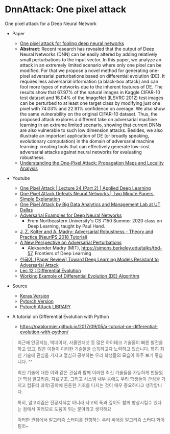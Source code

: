 # DnnAttack: One pixel attack
One pixel attack for a Deep Neural Network

* Paper
   * [One pixel attack for fooling deep neural networks](https://arxiv.org/abs/1710.08864)
   * **Abstract**: Recent research has revealed that the output of Deep Neural Networks (DNN) can be easily altered by adding relatively small perturbations to the input vector. In this paper, we analyze an attack in an extremely limited scenario where only one pixel can be modified. For that we propose a novel method for generating one-pixel adversarial perturbations based on differential evolution (DE). It requires less adversarial information (a black-box attack) and can fool more types of networks due to the inherent features of DE. The results show that 67.97% of the natural images in Kaggle CIFAR-10 test dataset and 16.04% of the ImageNet (ILSVRC 2012) test images can be perturbed to at least one target class by modifying just one pixel with 74.03% and 22.91% confidence on average. We also show the same vulnerability on the original CIFAR-10 dataset. Thus, the proposed attack explores a different take on adversarial machine learning in an extreme limited scenario, showing that current DNNs are also vulnerable to such low dimension attacks. Besides, we also illustrate an important application of DE (or broadly speaking, evolutionary computation) in the domain of adversarial machine learning: creating tools that can effectively generate low-cost adversarial attacks against neural networks for evaluating robustness.
   * [Understanding the One-Pixel Attack: Propagation Maps and Locality Analysis](https://www.researchgate.net/publication/331008411_Understanding_the_One-Pixel_Attack_Propagation_Maps_and_Locality_Analysis)


* Youtube
   * [One Pixel Attack | Lecture 24 (Part 2) | Applied Deep Learning](https://www.youtube.com/watch?v=1-wKbWH5wCc)
   * [One Pixel Attack Defeats Neural Networks | Two Minute Papers, Simple Explanation](https://www.youtube.com/watch?v=SA4YEAWVpbk)
   * [One Pixel Attack by Big Data Analytics and Management Lab at UT Dallas](https://www.youtube.com/watch?v=40F0QYygj74)
   * [Adversarial Examples for Deep Neural Networks](https://www.youtube.com/watch?v=kxyacmVSGlI)
      * From Northeastern University's CS 7150 Summer 2020 class on Deep Learning, taught by Paul Hand.
   * [J. Z. Kolter and A. Madry: Adversarial Robustness - Theory and Practice (NeurIPS 2018 Tutorial)](https://www.youtube.com/watch?v=TwP-gKBQyic)
   * [A New Perspective on Adversarial Perturbations](https://www.youtube.com/watch?v=mUt7w4UoYqM)
      * Aleksander Madry (MIT), https://simons.berkeley.edu/talks/tbd-57, Frontiers of Deep Learning
   * [한국어: [Paper Review] Toward Deep Learning Models Resistant to Adversarial Attack](https://www.youtube.com/watch?v=SePQlKQd5xY)
   * [Lec 12 : Differential Evolution](https://www.youtube.com/watch?v=xwR7WbKtylg)
   * [Working Example of Differential Evolution (DE) Algorithm](https://www.youtube.com/watch?v=xQT5YjxgiZE)

* Source
   * [Keras Version](https://github.com/Hyperparticle/one-pixel-attack-keras)
   * [Pytorch Version](https://github.com/DebangLi/one-pixel-attack-pytorch)
   * [Pytorch Attack LIBRARY](https://adversarial-attacks-pytorch.readthedocs.io/en/latest/index.html)


* A tutorial on Differential Evolution with Python
   * https://pablormier.github.io/2017/09/05/a-tutorial-on-differential-evolution-with-python/

>최근에 인공지능, 빅데이터, 사물인터넷 등 많은 하이테크 기술들이 빠른 발전을 하고 있고, 많은 이들이 이러한 기술들을 습득하고자 노력하고 있습니다. 특히 최신 기술에 관심을 가지고 열심히 공부하는 우리 학생들의 모습이 아주 보기 좋습니다. ^^
>
>최신 기술에 대한 이와 같은 관심과 함께 이러한 최신 기술들을 가능하게 만들었던 핵심 알고리즘, 자료구조, 그리고 시스템 내부 등에도 우리 학생들이 관심을 가지고 컴퓨터 과학/공학에 튼튼한 기초를 다지는 것이 매우 중요하다고 생각합니다. 
>
>특히, 알고리즘은 전공지식뿐 아니라 사고의 폭과 깊이도 함께 향상시킬수 있다는 점에서 여러모로 도움이 되는 분야라고 생각해요.
>
>이러한 관점에서 알고리즘 스터디를 진행하는 우리 씨애랑 알고리즘 스터디 화이팅!!!~
